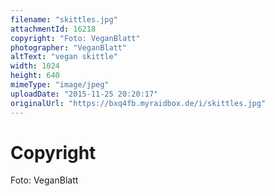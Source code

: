 ```yaml
---
filename: "skittles.jpg"
attachmentId: 16218
copyright: "Foto: VeganBlatt"
photographer: "VeganBlatt"
altText: "vegan skittle"
width: 1024
height: 640
mimeType: "image/jpeg"
uploadDate: "2015-11-25 20:20:17"
originalUrl: "https://bxq4fb.myraidbox.de/i/skittles.jpg"
---
```


# Copyright

Foto: VeganBlatt
